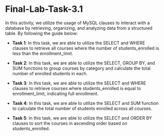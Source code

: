 # Final-Lab-Task-3.1

In this activity, we utilize the usage of MySQL clauses to interact with a database by retrieving, organizing, and analyzing data from a structured table. By following the guide below:

- **Task 1**:
In this task, we are able to utilize the SELECT and WHERE clauses to retrieve all courses where the number of students_enrolled is less than the enrollment_limit.

- **Task 2**:
In this task, we are able to utilize the SELECT, GROUP BY, and SUM functions to group courses by category and calculate the total number of enrolled students in each.

- **Task 3**:
In this task, we are able to utilize the SELECT and WHERE clauses to retrieve courses where students_enrolled is equal to enrollment_limit, indicating full enrollment.

- **Task 4**:
In this task, we are able to utilize the SELECT and SUM function to calculate the total number of students enrolled across all courses.

- **Task 5**:
In this task, we are able to utilize the SELECT and ORDER BY clauses to sort the courses in ascending order based on students_enrolled.
